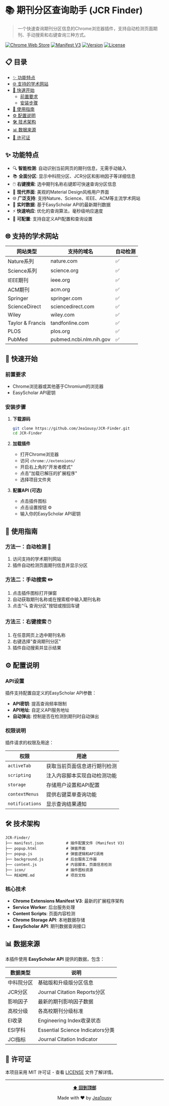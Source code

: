 # 📚 期刊分区查询助手 (JCR Finder)

> 一个快速查询期刊分区信息的Chrome浏览器插件，支持自动检测页面期刊、手动搜索和右键查询三种方式。

[![Chrome Web Store](https://img.shields.io/badge/Chrome-Extension-green?logo=google-chrome)](javascript:void(0))
[![Manifest V3](https://img.shields.io/badge/Manifest-V3-blue)](https://developer.chrome.com/docs/extensions/mv3/)
[![Version](https://img.shields.io/badge/version-1.0-brightgreen)](javascript:void(0))
[![License](https://img.shields.io/badge/license-MIT-blue)](javascript:void(0))

## 📋 目录

- [✨ 功能特点](#-功能特点)
- [🌐 支持的学术网站](#-支持的学术网站)
- [🚀 快速开始](#-快速开始)
  - [前置要求](#前置要求)
  - [安装步骤](#安装步骤)
- [📖 使用指南](#-使用指南)
- [⚙️ 配置说明](#️-配置说明)
- [🛠️ 技术架构](#️-技术架构)
- [📊 数据来源](#-数据来源)
- [📄 许可证](#-许可证)

## ✨ 功能特点

- 🔍 **智能检测**: 自动识别当前网页的期刊信息，无需手动输入
- 📚 **全面分区**: 显示中科院分区、JCR分区和影响因子等详细信息
- 🖱️ **右键搜索**: 选中期刊名称右键即可快速查询分区信息
- 🎨 **现代界面**: 美观的Material Design风格用户界面
- 🌐 **广泛支持**: 支持Nature、Science、IEEE、ACM等主流学术网站
- 🚀 **实时数据**: 基于EasyScholar API的最新期刊数据
- ⚡ **快速响应**: 优化的查询算法，毫秒级响应速度
- 🔧 **可配置**: 支持自定义API配置和查询设置

## 🌐 支持的学术网站

| 网站类型 | 支持的域名 | 自动检测 |
|---------|-----------|---------|
| Nature系列 | nature.com | ✅ |
| Science系列 | science.org | ✅ |
| IEEE期刊 | ieee.org | ✅ |
| ACM期刊 | acm.org | ✅ |
| Springer | springer.com | ✅ |
| ScienceDirect | sciencedirect.com | ✅ |
| Wiley | wiley.com | ✅ |
| Taylor & Francis | tandfonline.com | ✅ |
| PLOS | plos.org | ✅ |
| PubMed | pubmed.ncbi.nlm.nih.gov | ✅ |

## 🚀 快速开始

### 前置要求

- Chrome浏览器或其他基于Chromium的浏览器
- EasyScholar API密钥

### 安装步骤

1. **下载源码**
   ```bash
   git clone https://github.com/Jea1ousy/JCR-Finder.git
   cd JCR-Finder
   ```

2. **加载插件**
   - 打开Chrome浏览器
   - 访问 `chrome://extensions/`
   - 开启右上角的"开发者模式"
   - 点击"加载已解压的扩展程序"
   - 选择项目文件夹

3. **配置API (可选)**
   - 点击插件图标
   - 点击设置按钮 ⚙️
   - 输入你的EasyScholar API密钥

## 📖 使用指南

### 方法一：自动检测 🚀

1. 访问支持的学术期刊网站
2. 插件自动检测页面期刊信息并显示分区

### 方法二：手动搜索 ✏️

1. 点击插件图标打开弹窗
2. 自动获取期刊名称或在搜索框中输入期刊名称
3. 点击"🔍 查询分区"按钮或按回车键

### 方法三：右键搜索 🖱️

1. 在任意网页上选中期刊名称
2. 右键选择"查询期刊分区"
3. 插件自动搜索并显示结果

## ⚙️ 配置说明

### API设置

插件支持配置自定义的EasyScholar API参数：

- **API密钥**: 提高查询频率限制
- **API地址**: 自定义API服务地址
- **自动弹出**: 控制是否在检测到期刊时自动弹出

### 权限说明

插件请求的权限及用途：

| 权限 | 用途 |
|------|------|
| `activeTab` | 获取当前页面信息进行期刊检测 |
| `scripting` | 注入内容脚本实现自动检测功能 |
| `storage` | 存储用户设置和API配置 |
| `contextMenus` | 提供右键菜单查询功能 |
| `notifications` | 显示查询结果通知 |

## 🛠️ 技术架构

```
JCR-Finder/
├── manifest.json          # 插件配置文件 (Manifest V3)
├── popup.html             # 弹窗界面
├── popup.js               # 弹窗逻辑和API调用
├── background.js          # 后台服务工作器
├── content.js             # 内容脚本，页面信息检测
├── icon/                  # 插件图标资源
└── README.md              # 项目文档
```

### 核心技术

- **Chrome Extensions Manifest V3**: 最新的扩展程序架构
- **Service Worker**: 后台服务处理
- **Content Scripts**: 页面内容检测
- **Chrome Storage API**: 本地数据存储
- **EasyScholar API**: 期刊数据查询接口

## 📊 数据来源

本插件使用 **EasyScholar API** 提供的数据，包含：

| 数据类型 | 说明 |
|---------|------|
| 中科院分区 | 基础版和升级版分区信息 |
| JCR分区 | Journal Citation Reports分区 |
| 影响因子 | 最新的期刊影响因子数据 |
| 高校分级 | 各高校期刊分级标准 |
| EI收录 | Engineering Index收录状态 |
| ESI学科 | Essential Science Indicators分类 |
| JCI指标 | Journal Citation Indicator |

## 📄 许可证

本项目采用 MIT 许可证 - 查看 [LICENSE](LICENSE) 文件了解详情。

---

<div align="center">

**[⬆ 回到顶部](#-期刊分区查询助手-jcr-finder)**

Made with ❤️ by [Jea1ousy](https://github.com/your-username)

</div> 